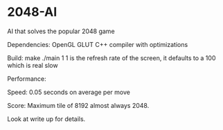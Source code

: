 # 2048-AI
AI that solves the popular 2048 game

Dependencies:
OpenGL GLUT
C++ compiler with optimizations

Build:
make
./main 1
1 is the refresh rate of the screen, it defaults to a 100 which is real slow

Performance:

Speed: 0.05 seconds on average per move

Score: Maximum tile of 8192 almost always 2048.

Look at write up for details.
